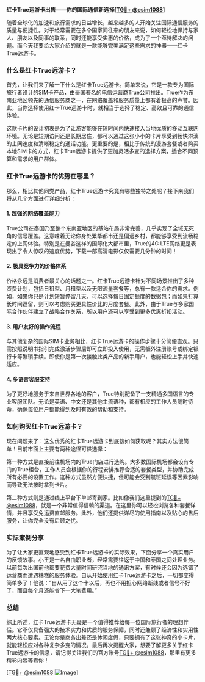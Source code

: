 **红卡True远游卡出售——你的国际通信新选择[[TG💪+ @esim1088](https://t.me/s/esim1088)]**

随着全球化的加速和旅行需求的日益增长，越来越多的人开始关注国际通信服务的质量与便捷性。对于经常需要在多个国家间往来的朋友来说，如何轻松地保持与家人、朋友以及同事的联系，同时还能享受实惠的价格，成为了一个亟待解决的问题。而今天我要给大家介绍的就是一款能够完美满足这些需求的神器——红卡True远游卡。

### 什么是红卡True远游卡？

首先，让我们来了解一下什么是红卡True远游卡。简单来说，它是一款专为国际旅行者设计的SIM卡产品，由泰国著名的电信运营商True公司推出。True作为东南亚地区领先的通信服务商之一，在网络覆盖和服务质量上都有着极高的声誉。因此，当你选择使用红卡True远游卡时，就相当于选择了稳定、高效且可靠的通信体验。

这款卡片的设计初衷是为了让游客能够在短时间内快速接入当地优质的移动互联网环境。无论是短期访问还是长期居住，都可以通过这张小小的卡片享受到畅快淋漓的上网速度和清晰稳定的通话功能。更重要的是，相比于传统的漫游套餐或者购买本地SIM卡的方式，红卡True远游卡提供了更加灵活多变的选择方案，适合不同预算和需求的用户群体。

### 红卡True远游卡的优势在哪里？

那么，相比其他同类产品，红卡True远游卡究竟有哪些独特之处呢？接下来我们将从几个方面进行详细分析：

#### 1. 超强的网络覆盖能力

True公司在泰国乃至整个东南亚地区的基站布局非常完善，几乎实现了全域无死角的信号覆盖。这意味着无论你身处繁华都市还是偏远乡村，都能够享受到流畅稳定的上网体验。特别是在曼谷这样的国际化大都市里，True的4G LTE网络更是表现出了令人惊叹的速度优势，下载一部高清电影仅仅需要几分钟的时间！

#### 2. 极具竞争力的价格体系

价格永远是消费者最关心的话题之一。红卡True远游卡针对不同场景推出了多种资费计划，包括日租型、月租型以及无限流量套餐等，总有一款适合你的需求。例如，如果你只是计划短暂停留几天，可以选择每日固定额度的数据包；而如果打算长时间逗留，则可以考虑购买更具性价比的月度套餐。此外，由于True与多家国际合作伙伴建立了战略合作关系，所以用户还可以享受到更多优惠折扣活动。

#### 3. 用户友好的操作流程

与其他复杂的国际SIM卡业务相比，红卡True远游卡的操作步骤十分简便直观。只需按照说明书指引完成激活步骤后即可立即投入使用，无需额外注册账号或绑定银行卡等繁琐手续。即使你是第一次接触此类产品的新手用户，也能轻松上手并快速适应。

#### 4. 多语言客服支持

为了更好地服务于来自世界各地的客户，True特别配备了一支精通多国语言的专业客服团队。无论是英语、中文还是其他主流语种，都有相应的工作人员随时待命，确保每位用户都能得到及时有效的帮助和支持。

### 如何购买红卡True远游卡？

现在问题来了：这么优秀的红卡True远游卡到底该如何获取呢？其实方法很简单！目前市面上主要有两种途径可供选择：

第一种方式是直接前往机场内的True门店进行选购。大多数国际机场都会设有专门的True柜台，工作人员会根据你的行程安排推荐合适的套餐类型，并协助完成所有必要的设置工作。这种方式虽然方便快捷，但可能会受到航班延误等因素影响而导致无法按时拿到卡片。

第二种方式则是通过线上平台下单邮寄到家。比如像我们这里提到的[TG💪+ @esim1088](https://t.me/s/esim1088)，就是一个非常值得信赖的渠道。在这里你可以轻松浏览各种套餐详情，并且享受免运费直邮服务。此外，他们还提供详尽的使用指南以及贴心的售后服务，让你完全没有后顾之忧。

### 实际案例分享

为了让大家更直观地感受到红卡True远游卡的实际效果，下面分享一个真实用户的反馈故事。小王是一名自由职业者，经常需要往返于中国和泰国之间处理业务。以前每次出国前他都要花费大量时间研究当地的通讯方案，有时候还会因为选错了运营商而遭遇糟糕的服务体验。自从开始使用红卡True远游卡之后，一切都变得简单多了！他说：“自从用了这个卡以后，再也不用担心网络断线或者信号不好了，而且每个月还能省下一大笔费用。”

### 总结

综上所述，红卡True远游卡无疑是一个值得推荐给每一位国际旅行者的理想伴侣。它不仅具备强大的技术实力和优质的服务保障，同时还兼顾了经济性和实用性两大核心要素。无论你是商务出差还是休闲度假，只要拥有了这张神奇的小卡片，就能轻松应对各种复杂多变的情况。最后再次提醒大家，想要了解更多关于红卡True远游卡的信息，请记得关注我们的官方账号[TG💪+ @esim1088](https://t.me/s/esim1088)，那里有更多精彩内容等着你！

[[TG💪+ @esim1088](https://t.me/s/esim1088) ![Image](https://i.postimg.cc/4NQfJmqS/Snipaste-2025-05-13-00-14-12.png)]